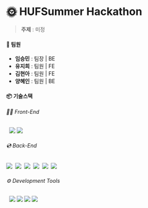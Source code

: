 # 🌞 HUFSummer Hackathon

> **주제** : 미정

#### 👥 팀원
- **임승민** : 팀장 | BE
- **유지희** : 팀원 | FE
- **김현아** : 팀원 | FE
- **양혜인** : 팀원 | BE

#### 📦 기술스택
###### 👩‍💻 Front-End
&nbsp; <img src="https://img.shields.io/badge/React-61DAFB?style=flat&logo=react&logoColor=white">&nbsp;<img src="https://img.shields.io/badge/styled-components-DB7093?style=flat&logo=styled-components&logoColor=white">
###### 💿 Back-End
<img src="https://img.shields.io/badge/Spring%20Boot-6DB33F?style=flat&logo=spring-boot&logoColor=white"> 
<img src="https://img.shields.io/badge/AWS-232F3E?style=flat&logo=amazon-aws&logoColor=white"> 
<img src="https://img.shields.io/badge/Docker-2496ED?style=flat&logo=docker&logoColor=white"> 
<img src="https://img.shields.io/badge/Nginx-009639?style=flat&logo=nginx&logoColor=white"> 
<img src="https://img.shields.io/badge/CertBot-2C3E50?style=flat&logo=letsencrypt&logoColor=white"> 
<img src="https://img.shields.io/badge/MySQL-4479A1?style=flat&logo=mysql&logoColor=white"> 

###### ⚙️ Development Tools
&nbsp; <img src="https://img.shields.io/badge/GitHub-181717?style=flat&logo=github&logoColor=white">&nbsp;<img src="https://img.shields.io/badge/discord-5865F2?style=flat&logo=discord&logoColor=white">&nbsp;<img src="https://img.shields.io/badge/Notion-000?style=flat&logo=notion&logoColor=white">&nbsp;<img src="https://img.shields.io/badge/Figma-F24E1E?style=flat&logo=figma&logoColor=white">
